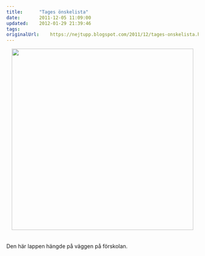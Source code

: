 ```yaml
---
title:		"Tages önskelista"
date:		2011-12-05 11:09:00
updated:	2012-01-29 21:39:46
tags: 	
originalUrl:	https://nejtupp.blogspot.com/2011/12/tages-onskelista.html
---
```


<div class="separator" style="clear: both; text-align: center;"><img src="../../../../img/IMG_0282.JPG" width="476"></div><div class="separator" style="clear: both; text-align: center;"><br></div><div class="separator" style="clear: both; text-align: center;"><br></div><div class="separator" style="clear: both; text-align: left;">Den här lappen hängde på väggen på förskolan.</div>
<!-- no comments on this post -->